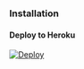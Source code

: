 
### Installation


#### Deploy to Heroku

[![Deploy](https://www.herokucdn.com/deploy/button.svg)](https://www.heroku.com/deploy?template=https://github.com/Elonm130/urluplodernew)
